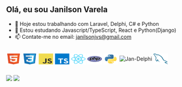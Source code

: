 ## Olá, eu sou Janilson Varela

- 🔭 Hoje estou trabalhando com Laravel, Delphi, C# e Python
- 🌱 Estou estudando Javascript/TypeScript, React e Python(Django)
- 📫 Contate-me no email: janilsonjvs@gmail.com


<!-- <div>
  <a href="https://github.com/jvsjanilson">
  <img align="center" src="https://github-readme-stats.vercel.app/api?username=jvsjanilson&theme=dracula&show_icons=true" />
</div> -->

<div style="display: inline_block"><br>
  <img align="center" alt="Jan-HTML" height=30 width=40 src="https://raw.githubusercontent.com/devicons/devicon/master/icons/html5/html5-original.svg" />
  <img align="center" alt="Jan-CSS" height=30 width=40 src="https://raw.githubusercontent.com/devicons/devicon/master/icons/css3/css3-original.svg" />
  <img align="center" alt="Jan-Javascript" height=30 width=40 src="https://raw.githubusercontent.com/devicons/devicon/master/icons/javascript/javascript-original.svg" />
  
  <img align="center" alt="Jan-Typescript" height=30 width=40 src="https://raw.githubusercontent.com/devicons/devicon/master/icons/typescript/typescript-original.svg" />
    <img align="center" alt="Jan-Javascript" height=30 width=40 src="https://raw.githubusercontent.com/devicons/devicon/master/icons/react/react-original.svg" />
  
  <img align="center" alt="Jan-PHP" height=30 width=40 src="https://raw.githubusercontent.com/devicons/devicon/master/icons/php/php-original.svg" />
  
  <img align="center" alt="Jan-python" height=30 width=40 src="https://raw.githubusercontent.com/devicons/devicon/master/icons/python/python-original.svg" />
  <img align="center" alt="Jan-Delphi" height=30 width=40 src="https://user-images.githubusercontent.com/3423282/123477765-e4013700-d5d4-11eb-876c-de9aab52153b.png" />
  
  <img align="center" alt="Jan-Mysql" height=30 width=40 src="https://raw.githubusercontent.com/devicons/devicon/master/icons/mysql/mysql-original.svg" />


  ##
 
<div> 
 
  <a href = "mailto:jvsjanilson@gmail.com"><img src="https://img.shields.io/badge/-Gmail-%23333?style=for-the-badge&logo=gmail&logoColor=white" target="_blank"></a>
  <a href="https://www.linkedin.com/in/janilson-varela-de-souza-284821145" target="_blank"><img src="https://img.shields.io/badge/-LinkedIn-%230077B5?style=for-the-badge&logo=linkedin&logoColor=white" target="_blank"></a> 
  
</div>
